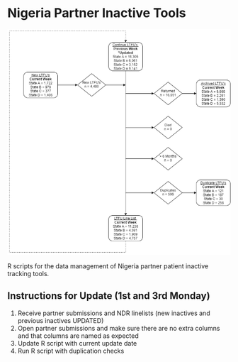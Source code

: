 # Nigeria Partner Inactive Tools
![dataflow](https://github.com/randyyee/Nigeria-Partner-Inactive-Tracking-Tool/blob/master/DataFlow.png)
  
R scripts for the data management of Nigeria partner patient inactive tracking tools.

## Instructions for Update (1st and 3rd Monday)
1) Receive partner submissions and NDR linelists (new inactives and previous inactives UPDATED)
2) Open partner submissions and make sure there are no extra columns and that columns are named as expected
3) Update R script with current update date
4) Run R script with duplication checks
